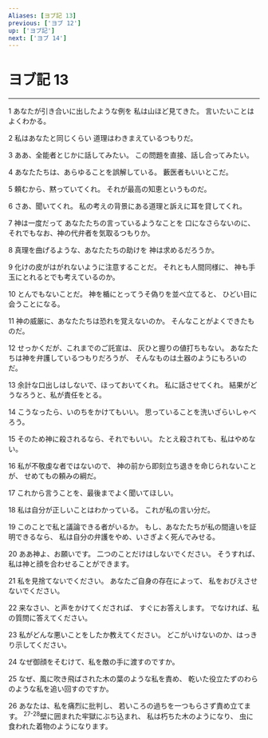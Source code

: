 ```yaml
---
Aliases: [ヨブ記 13]
previous: ['ヨブ 12']
up: ['ヨブ記']
next: ['ヨブ 14']
---
```

# ヨブ記 13

***




1 
あなたが引き合いに出したような例を 私は山ほど見てきた。 言いたいことはよくわかる。 



2 
私はあなたと同じくらい 道理はわきまえているつもりだ。 



3 
ああ、全能者とじかに話してみたい。 この問題を直接、話し合ってみたい。 



4 
あなたたちは、あらゆることを誤解している。 藪医者もいいとこだ。 



5 
頼むから、黙っていてくれ。 それが最高の知恵というものだ。 



6 
さあ、聞いてくれ。 私の考えの背景にある道理と訴えに耳を貸してくれ。 



7 
神は一度だって あなたたちの言っているようなことを 口になさらないのに、 それでもなお、神の代弁者を気取るつもりか。 



8 
真理を曲げるような、あなたたちの助けを 神は求めるだろうか。 



9 
化けの皮がはがれないように注意することだ。 それとも人間同様に、 神も手玉にとれるとでも考えているのか。 



10 
とんでもないことだ。 神を楯にとってうそ偽りを並べ立てると、 ひどい目に会うことになる。 



11 
神の威厳に、あなたたちは恐れを覚えないのか。 そんなことがよくできたものだ。 



12 
せっかくだが、これまでのご託宣は、 灰ひと握りの値打ちもない。 あなたたちは神を弁護しているつもりだろうが、 そんなものは土器のようにもろいのだ。 



13 
余計な口出しはしないで、ほっておいてくれ。 私に話させてくれ。 結果がどうなろうと、私が責任をとる。 



14 
こうなったら、いのちをかけてもいい。 思っていることを洗いざらいしゃべろう。 



15 
そのため神に殺されるなら、それでもいい。 たとえ殺されても、私はやめない。 



16 
私が不敬虔な者ではないので、 神の前から即刻立ち退きを命じられないことが、 せめてもの頼みの綱だ。 



17 
これから言うことを、最後までよく聞いてほしい。 



18 
私は自分が正しいことはわかっている。 これが私の言い分だ。 



19 
このことで私と議論できる者がいるか。 もし、あなたたちが私の間違いを証明できるなら、 私は自分の弁護をやめ、いさぎよく死んでみせる。 



20 
ああ神よ、お願いです。 二つのことだけはしないでください。 そうすれば、私は神と顔を合わせることができます。 



21 
私を見捨てないでください。 あなたご自身の存在によって、 私をおびえさせないでください。 



22 
来なさい、と声をかけてくだされば、 すぐにお答えします。 でなければ、私の質問に答えてください。 



23 
私がどんな悪いことをしたか教えてください。 どこがいけないのか、はっきり示してください。 



24 
なぜ御顔をそむけて、私を敵の手に渡すのですか。 



25 
なぜ、風に吹き飛ばされた木の葉のような私を責め、 乾いた役立たずのわらのような私を追い回すのですか。 



26 
あなたは、私を痛烈に批判し、 若いころの過ちを一つもらさず責め立てます。 <sup class="versenum">27-28</sup>壁に囲まれた牢獄にぶち込まれ、 私は朽ちた木のようになり、 虫に食われた着物のようになります。

